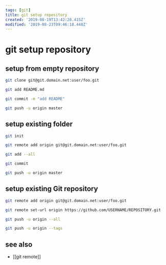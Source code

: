 ```yaml
---
tags: [git]
title: git setup repository
created: '2019-08-19T13:42:28.415Z'
modified: '2019-08-23T09:46:18.448Z'
---
```


# git setup repository

## setup from empty repository
```sh
git clone git@git.domain.net:user/foo.git

git add README.md

git commit -m "add README"

git push -u origin master
```

## setup existing folder
```sh
git init

git remote add origin git@git.domain.net:user/foo.git

git add --all

git commit

git push -u origin master

```

## setup existing Git repository
```sh
git remote add origin git@git.domain.net:user/foo.git

git remote set-url origin https://github.com/USERNAME/REPOSITORY.git    # switch remote url fomr ssh to https

git push -u origin --all

git push -u origin --tags
``` 

## see also
- [[git remote]]
